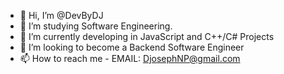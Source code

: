 - 👋 Hi, I’m @DevByDJ
- 👀 I’m studying Software Engineering.
- 🌱 I’m currently developing in JavaScript and C++/C# Projects
-  I’m looking to become a Backend Software Engineer
- 📫 How to reach me - EMAIL: DjosephNP@gmail.com

<!---
DevByDJ/DevByDJ is a ✨ special ✨ repository because its `README.md` (this file) appears on your GitHub profile.
You can click the Preview link to take a look at your changes.
--->
